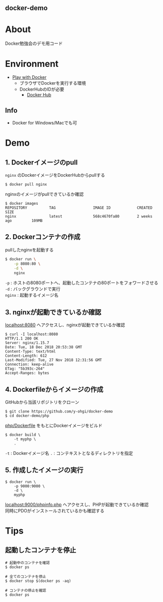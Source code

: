 docker-demo
---


# About
Docker勉強会のデモ用コード

# Environment
* [Play with Docker](https://labs.play-with-docker.com/)
    - ブラウザでDockerを実行する環境
    - DockerHubのIDが必要
        - [Docker Hub](https://hub.docker.com/)

## Info
* Docker for Windows/Macでも可

# Demo
## 1. Dockerイメージのpull
`nginx` のDockerイメージをDockerHubからpullする

```
$ docker pull nginx
```

nginxのイメージがpullできているか確認

```
$ docker images
REPOSITORY          TAG                 IMAGE ID            CREATED             SIZE
nginx               latest              568c4670fa80        2 weeks ago         109MB
```

## 2. Dockerコンテナの作成
pullしたnginxを起動する

```bash
$ docker run \
    -p 8080:80 \
    -d \
    nginx
```

`-p` : ホストの8080ポートへ、起動したコンテナの80ポートをフォワードさせる  
`-d` : バックグラウンドで実行  
`nginx` : 起動するイメージ名


## 3. nginxが起動できているか確認
[localhost:8080](http://localhost:8080/) へアクセスし、nginxが起動できているか確認

```
$ curl -I localhost:8080
HTTP/1.1 200 OK
Server: nginx/1.15.7
Date: Tue, 18 Dec 2018 20:53:38 GMT
Content-Type: text/html
Content-Length: 612
Last-Modified: Tue, 27 Nov 2018 12:31:56 GMT
Connection: keep-alive
ETag: "5b393c-264"
Accept-Ranges: bytes
```

## 4. Dockerfileからイメージの作成
GitHubから当該リポジトリをクローン
```
$ git clone https://github.com/y-ohgi/docker-demo
$ cd docker-demo/php
```

[php/Dockerfile](php/Dockerfile) をもとにDockerイメージをビルド
```
$ docker build \
    -t myphp \
    .
```

`-t` : Dockerイメージ名
`.` : コンテキストとなるディレクトリを指定

## 5. 作成したイメージの実行

```
$ docker run \
    -p 9000:9000 \
    -d \
    myphp
```

[localhost:9000/phpinfo.php](http://localhost:9000/phpinfo.php) へアクセスし、PHPが起動できているか確認  
同時にPDOがインストールされているかも確認する


# Tips
## 起動したコンテナを停止
```
# 起動中のコンテナを確認
$ docker ps

# 全てのコンテナを停止
$ docker stop $(docker ps -aq)

# コンテナの停止を確認
$ docker ps
```
